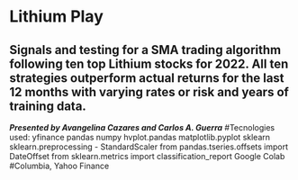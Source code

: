 # Lithium Play
## Signals and testing for a SMA trading algorithm following ten top Lithium stocks for 2022. All ten strategies outperform actual returns for the last 12 months with varying rates or risk and years of training data. 
***Presented by Avangelina Cazares and Carlos A. Guerra***
#Tecnologies used: 
yfinance
pandas
numpy 
hvplot.pandas
matplotlib.pyplot
sklearn
sklearn.preprocessing - StandardScaler
from pandas.tseries.offsets import DateOffset
from sklearn.metrics import classification_report
Google Colab
#Columbia, Yahoo Finance
